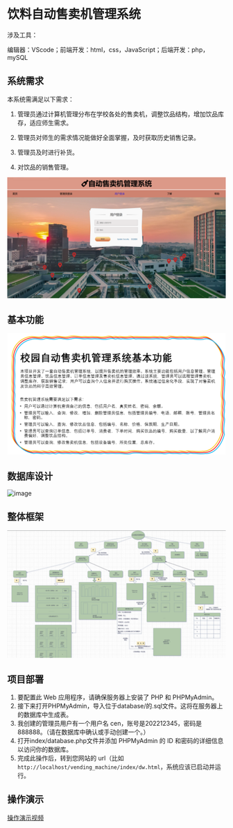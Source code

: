 
# 饮料自动售卖机管理系统

涉及工具：

编辑器：VScode；前端开发：html，css，JavaScript；后端开发：php，mySQL

## 系统需求

本系统需满足以下需求：

1. 管理员通过计算机管理分布在学校各处的售卖机，调整饮品结构，增加饮品库存，适应师生需求。

2. 管理员对师生的需求情况能做好全面掌握，及时获取历史销售记录。

3. 管理员及时进行补货。

4. 对饮品的销售管理。

![image-20240611230833607](./%E9%A5%AE%E6%96%99%E8%87%AA%E5%8A%A8%E5%94%AE%E5%8D%96%E6%9C%BA%E7%AE%A1%E7%90%86%E7%B3%BB%E7%BB%9F.assets/image-20240611230833607-1718118519683-3.png)

## 基本功能

![image-20240611231656512](./%E9%A5%AE%E6%96%99%E8%87%AA%E5%8A%A8%E5%94%AE%E5%8D%96%E6%9C%BA%E7%AE%A1%E7%90%86%E7%B3%BB%E7%BB%9F.assets/image-20240611231656512-1718119026653-9-1718119028814-11.png)

## 数据库设计

<img width="931" alt="image" src="https://github.com/liucenlu/vending_machine/assets/121762292/761b50e1-22bc-4035-8fe5-44672676d538">

## 整体框架

![image-20240611231800068](./%E9%A5%AE%E6%96%99%E8%87%AA%E5%8A%A8%E5%94%AE%E5%8D%96%E6%9C%BA%E7%AE%A1%E7%90%86%E7%B3%BB%E7%BB%9F.assets/image-20240611231800068-1718119081296-13.png)

## 项目部署

1. 要配置此 Web 应用程序，请确保服务器上安装了 PHP 和 PHPMyAdmin。
2. 接下来打开PHPMyAdmin，导入位于database/的.sql文件。这将在服务器上的数据库中生成表。
3. 我创建的管理员用户有一个用户名 cen，账号是202212345，密码是 888888。（请在数据库中确认或手动创建一个。）
4. 打开index/database.php文件并添加 PHPMyAdmin 的 ID 和密码的详细信息以访问你的数据库。
5. 完成此操作后，转到您网站的 url（比如```http://localhost/vending_machine/index/dw.html```，系统应该已启动并运行。

## 操作演示

[操作演示视频](https://github.com/liucenlu/vending_machine/blob/main/%E6%93%8D%E4%BD%9C%E6%BC%94%E7%A4%BA.mp4)
